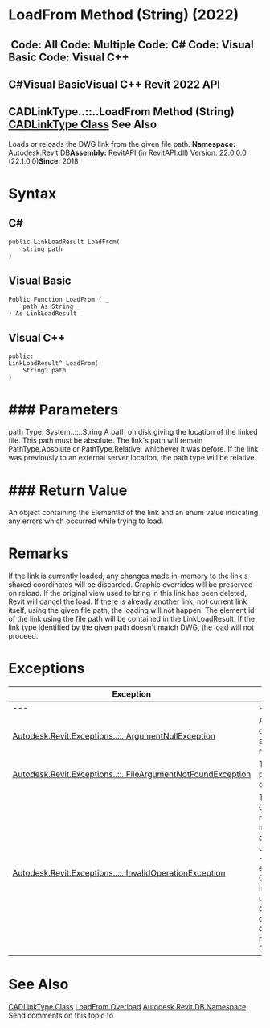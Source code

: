 # LoadFrom Method (String) (2022)

﻿
 Code: All Code: Multiple Code: C# Code: Visual Basic Code: Visual C++   
---  
C#Visual BasicVisual C++
Revit 2022 API  
---  
CADLinkType..::..LoadFrom Method (String)  
[CADLinkType Class](593779f4-d044-ba36-1888-969743ce782a.md "CADLinkType Class") See Also  
---  
Loads or reloads the DWG link from the given file path. 
**Namespace:** [Autodesk.Revit.DB](87546ba7-461b-c646-cbb1-2cb8f5bff8b2.md "Autodesk.Revit.DB Namespace")**Assembly:** RevitAPI (in RevitAPI.dll) Version: 22.0.0.0 (22.1.0.0)**Since:** 2018 
# Syntax
C#  
---  
```text
public LinkLoadResult LoadFrom(
	string path
)
```
  
Visual Basic  
---  
```text
Public Function LoadFrom ( _
	path As String _
) As LinkLoadResult
```
  
Visual C++  
---  
```text
public:
LinkLoadResult^ LoadFrom(
	String^ path
)
```
  
# ### Parameters
path
    Type: System..::..String A path on disk giving the location of the linked file. This path must be absolute. The link's path will remain PathType.Absolute or PathType.Relative, whichever it was before. If the link was previously to an external server location, the path type will be relative. 
# ### Return Value
An object containing the ElementId of the link and an enum value indicating any errors which occurred while trying to load. 
# Remarks
If the link is currently loaded, any changes made in-memory to the link's shared coordinates will be discarded.
Graphic overrides will be preserved on reload.
If the original view used to bring in this link has been deleted, Revit will cancel the load.
If there is already another link, not current link itself, using the given file path, the loading will not happen. The element id of the link using the file path will be contained in the LinkLoadResult.
If the link type identified by the given path doesn't match DWG, the load will not proceed.
# Exceptions
| Exception | Condition |
| --- | --- |
| --- | --- |
| [Autodesk.Revit.Exceptions..::..ArgumentNullException](631e1424-60f4-929b-4e52-dda9dcd26316.md "ArgumentNullException Class") | A non-optional argument was null |
| [Autodesk.Revit.Exceptions..::..FileArgumentNotFoundException](ca9ccaa9-ed08-d40d-31a7-1af3ad2dcb84.md "FileArgumentNotFoundException Class") | The given path does not exist. |
| [Autodesk.Revit.Exceptions..::..InvalidOperationException](9e715f03-3884-e539-4dd6-8d7545733adc.md "InvalidOperationException Class") | This CADLinkType represents an import and cannot be used as a link. -or- The element "this CADLinkType" is in a read-only document. -or- The link does not represent a DWG. |

# See Also
[CADLinkType Class](593779f4-d044-ba36-1888-969743ce782a.md "CADLinkType Class")
[LoadFrom Overload](8959c47f-0e21-814c-a0e9-fae080c62ea1.md "LoadFrom Method")
[Autodesk.Revit.DB Namespace](87546ba7-461b-c646-cbb1-2cb8f5bff8b2.md "Autodesk.Revit.DB Namespace")
Send comments on this topic to 
